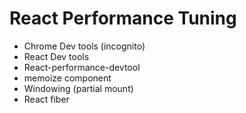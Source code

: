 # React Performance Tuning

- Chrome Dev tools (incognito)
- React Dev tools
- React-performance-devtool
- memoize component
- Windowing (partial mount)
- React fiber